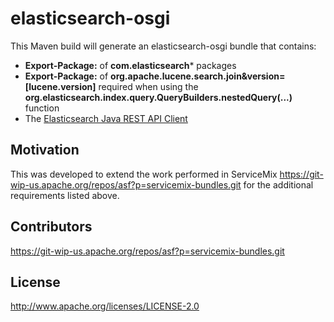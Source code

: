 # elasticsearch-osgi
This Maven build will generate an elasticsearch-osgi bundle that contains:

 * **Export-Package:** of **com.elasticsearch*** packages
 * **Export-Package:** of **org.apache.lucene.search.join&version=[lucene.version]**
   required when using the **org.elasticsearch.index.query.QueryBuilders.nestedQuery(...)** function
 * The [Elasticsearch Java REST API Client](https://www.elastic.co/guide/en/elasticsearch/client/java-rest/current/index.html)

## Motivation
This was developed to extend the work performed in ServiceMix https://git-wip-us.apache.org/repos/asf?p=servicemix-bundles.git for the additional requirements listed above.

## Contributors
https://git-wip-us.apache.org/repos/asf?p=servicemix-bundles.git

## License
http://www.apache.org/licenses/LICENSE-2.0

